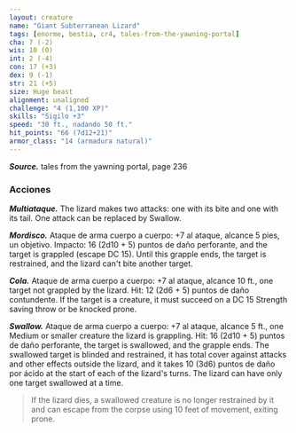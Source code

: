 ```yaml
---
layout: creature
name: "Giant Subterranean Lizard"
tags: [enorme, bestia, cr4, tales-from-the-yawning-portal]
cha: 7 (-2)
wis: 10 (0)
int: 2 (-4)
con: 17 (+3)
dex: 9 (-1)
str: 21 (+5)
size: Huge beast
alignment: unaligned
challenge: "4 (1,100 XP)"
skills: "Sigilo +3"
speed: "30 ft., nadando 50 ft."
hit_points: "66 (7d12+21)"
armor_class: "14 (armadura natural)"
---
```


***Source.*** tales from the yawning portal,  page 236

### Acciones

***Multiataque.*** The lizard makes two attacks: one with its bite and one with its tail. One attack can be replaced by Swallow.

***Mordisco.*** Ataque de arma cuerpo a cuerpo: +7 al ataque, alcance 5 pies, un objetivo. Impacto: 16 (2d10 + 5) puntos de daño perforante, and the target is grappled (escape DC 15). Until this grapple ends, the target is restrained, and the lizard can't bite another target.

***Cola.*** Ataque de arma cuerpo a cuerpo: +7 al ataque, alcance 10 ft., one target not grappled by the lizard. Hit: 12 (2d6 + 5) puntos de daño contundente. If the target is a creature, it must succeed on a DC 15 Strength saving throw or be knocked prone.

***Swallow.*** Ataque de arma cuerpo a cuerpo: +7 al ataque, alcance 5 ft., one Medium or smaller creature the lizard is grappling. Hit: 16 (2d10 + 5) puntos de daño perforante, the target is swallowed, and the grapple ends. The swallowed target is blinded and restrained, it has total cover against attacks and other effects outside the lizard, and it takes 10 (3d6) puntos de daño por ácido at the start of each of the lizard's turns. The lizard can have only one target swallowed at a time.

>If the lizard dies, a swallowed creature is no longer restrained by it and can escape from the corpse using 10 feet of movement, exiting prone.